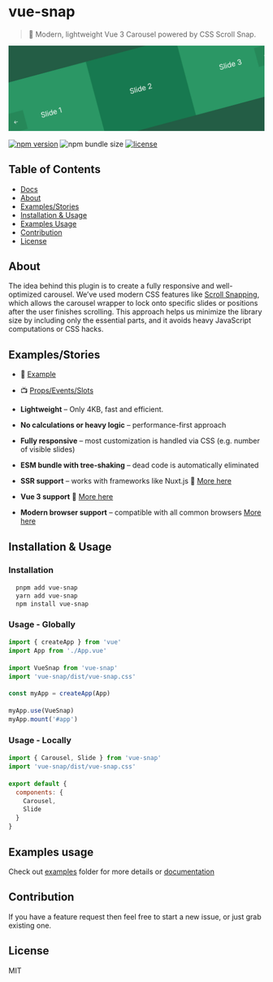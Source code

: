 # vue-snap

> 🌿 Modern, lightweight Vue 3 Carousel powered by CSS Scroll Snap.

<div align="left">
  <img width="750" heigth="250" src="/static/logo-snap.jpg" alt="vue-snap logo">
</div>

[![npm version](https://badge.fury.io/js/vue-snap.svg?icon=si%3Anpm)](https://badge.fury.io/js/vue-snap)
![npm bundle size](https://img.shields.io/bundlephobia/minzip/vue-snap)
[![license](https://img.shields.io/github/license/mashape/apistatus.svg)](https://github.com/bartdominiak/vue-snap/blob/master/LICENSE.md)

## Table of Contents
- [Docs](https://vue-snap.vercel.app/)
- [About](#about)
- [Examples/Stories](#examplesstories)
- [Installation & Usage](#installation--usage)
- [Examples Usage](#examples-usage)
- [Contribution](#contribution)
- [License](#license)

## About
The idea behind this plugin is to create a fully responsive and well-optimized carousel. We’ve used modern CSS features like [Scroll Snapping](https://developers.google.com/web/updates/2018/07/css-scroll-snap), which allows the carousel wrapper to lock onto specific slides or positions after the user finishes scrolling. This approach helps us minimize the library size by including only the essential parts, and it avoids heavy JavaScript computations or CSS hacks.

## Examples/Stories
- 📕 [Example](https://vue-snap.vercel.app/examples.html)
- 📺 [Props/Events/Slots](https://vue-snap.vercel.app/api.html)

- **Lightweight** – Only 4KB, fast and efficient.
- **No calculations or heavy logic** – performance-first approach
- **Fully responsive** – most customization is handled via CSS (e.g. number of visible slides)
- **ESM bundle with tree-shaking** – dead code is automatically eliminated
- **SSR support** – works with frameworks like Nuxt.js 🎉 [More here](https://github.com/bartdominiak/vue-snap/tree/master/examples)
- **Vue 3 support** 🎉  [More here](#installation--usage)
- **Modern browser support** – compatible with all common browsers [More here](https://caniuse.com/css-snappoints)

## Installation & Usage
### Installation

```terminal
  pnpm add vue-snap
  yarn add vue-snap
  npm install vue-snap
```

### Usage - Globally

```js
import { createApp } from 'vue'
import App from './App.vue'

import VueSnap from 'vue-snap'
import 'vue-snap/dist/vue-snap.css'

const myApp = createApp(App)

myApp.use(VueSnap)
myApp.mount('#app')
```

### Usage - Locally

```js
import { Carousel, Slide } from 'vue-snap'
import 'vue-snap/dist/vue-snap.css'

export default {
  components: {
    Carousel,
    Slide
  }
}
```

## Examples usage
Check out [examples](https://github.com/bartdominiak/vue-snap/tree/master/examples) folder for more details or [documentation](https://vue-snap.vercel.app/)

## Contribution
If you have a feature request then feel free to start a new issue, or just grab existing one.

## License
MIT
